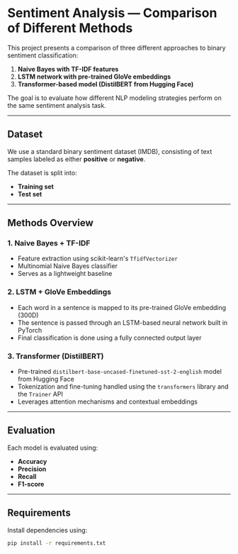 # Sentiment Analysis — Comparison of Different Methods

This project presents a comparison of three different approaches to binary sentiment classification:

1. **Naive Bayes with TF-IDF features**
2. **LSTM network with pre-trained GloVe embeddings**
3. **Transformer-based model (DistilBERT from Hugging Face)**

The goal is to evaluate how different NLP modeling strategies perform on the same sentiment analysis task.

---

## Dataset

We use a standard binary sentiment dataset (IMDB), consisting of text samples labeled as either **positive** or **negative**.

The dataset is split into:
- **Training set**
- **Test set**

---

## Methods Overview

### 1. Naive Bayes + TF-IDF
- Feature extraction using scikit-learn's `TfidfVectorizer`
- Multinomial Naive Bayes classifier
- Serves as a lightweight baseline

### 2. LSTM + GloVe Embeddings
- Each word in a sentence is mapped to its pre-trained GloVe embedding (300D)
- The sentence is passed through an LSTM-based neural network built in PyTorch
- Final classification is done using a fully connected output layer

### 3. Transformer (DistilBERT)
- Pre-trained `distilbert-base-uncased-finetuned-sst-2-english` model from Hugging Face
- Tokenization and fine-tuning handled using the `transformers` library and the `Trainer` API
- Leverages attention mechanisms and contextual embeddings

---

## Evaluation

Each model is evaluated using:
- **Accuracy**
- **Precision**
- **Recall**
- **F1-score**

---

## Requirements

Install dependencies using:

```bash
pip install -r requirements.txt
